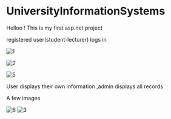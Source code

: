 # UniversityInformationSystems

Helloo ! This is my first asp.net project

registered user(student-lecturer) logs in

![1](https://user-images.githubusercontent.com/35301617/169645198-e349844e-0e76-442f-aec4-6bbb1ae22b75.png)

![2](https://user-images.githubusercontent.com/35301617/169645219-ffcf05b3-529a-48b7-ad37-d04ccadd15de.png)

![5](https://user-images.githubusercontent.com/35301617/169645254-d1142bdc-d8b4-4d4e-8db5-23910ef0d428.PNG)

User displays their own information ,admin displays all records

A few images

![6](https://user-images.githubusercontent.com/35301617/169645399-35a7804e-3a05-44a3-96af-81193e39df46.PNG)
![3](https://user-images.githubusercontent.com/35301617/169645412-a95c7c08-f9b2-4308-8a1a-b8eb3b15d275.png)
